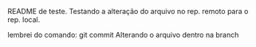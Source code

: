 README de teste.
Testando a alteração do arquivo no rep. remoto para o rep. local.

lembrei do comando: git commit
Alterando o arquivo dentro na branch

